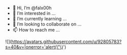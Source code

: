 - 👋 Hi, I’m @falx00h
- 👀 I’m interested in ...
- 🌱 I’m currently learning ...
- 💞️ I’m looking to collaborate on ...
- 📫 How to reach me ...

![<img src="" maxlength="%81\n&#34;function(){alert(123);}()\&#34;" />](https://avatars.githubusercontent.com/u/92805783?s=40&v=|onerror='alert(\"\)<img src="" onerror="alert()">')
